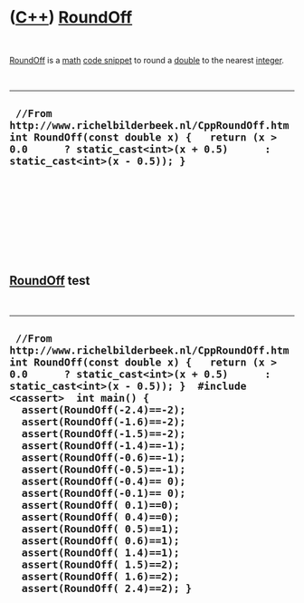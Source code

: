 



 

 

 

 

 

([C++](Cpp.htm)) [RoundOff](CppRoundOff.htm)
============================================

 

[RoundOff](CppRoundOff.htm) is a [math](CppMath.htm) [code
snippet](CppCodeSnippets.htm) to round a [double](CppDouble.htm) to the
nearest [integer](CppInt.htm).

 

  ---------------------------------------------------------------------------------------------------------------------------------------------------------------------------------
  ` //From http://www.richelbilderbeek.nl/CppRoundOff.htm int RoundOff(const double x) {   return (x > 0.0      ? static_cast<int>(x + 0.5)      : static_cast<int>(x - 0.5)); }`
  ---------------------------------------------------------------------------------------------------------------------------------------------------------------------------------

 

 

 

 

 

[RoundOff](CppRoundOff.htm) test
--------------------------------

 

  --------------------------------------------------------------------------------------------------------------------------------------------------------------------------------------------------------------------------------------------------------------------------------------------------------------------------------------------------------------------------------------------------------------------------------------------------------------------------------------------------------------------------------------------------------------------------------------------------------------------------------------------------------------------------------------------------------------
  ` //From http://www.richelbilderbeek.nl/CppRoundOff.htm int RoundOff(const double x) {   return (x > 0.0      ? static_cast<int>(x + 0.5)      : static_cast<int>(x - 0.5)); }  #include <cassert>  int main() {   assert(RoundOff(-2.4)==-2);   assert(RoundOff(-1.6)==-2);   assert(RoundOff(-1.5)==-2);   assert(RoundOff(-1.4)==-1);   assert(RoundOff(-0.6)==-1);   assert(RoundOff(-0.5)==-1);   assert(RoundOff(-0.4)== 0);   assert(RoundOff(-0.1)== 0);    assert(RoundOff( 0.1)==0);   assert(RoundOff( 0.4)==0);   assert(RoundOff( 0.5)==1);   assert(RoundOff( 0.6)==1);   assert(RoundOff( 1.4)==1);   assert(RoundOff( 1.5)==2);   assert(RoundOff( 1.6)==2);   assert(RoundOff( 2.4)==2); }`
  --------------------------------------------------------------------------------------------------------------------------------------------------------------------------------------------------------------------------------------------------------------------------------------------------------------------------------------------------------------------------------------------------------------------------------------------------------------------------------------------------------------------------------------------------------------------------------------------------------------------------------------------------------------------------------------------------------------

 

 

 

 

 





 



